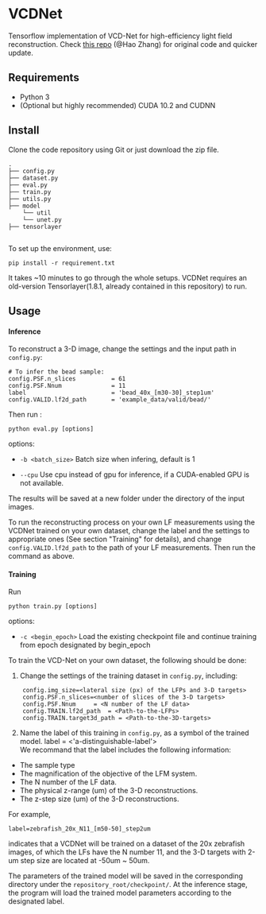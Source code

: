 # VCDNet

Tensorflow implementation of VCD-Net for high-efficiency light field reconstruction. Check [this repo](https://github.com/xinDW/LFRNet) (@Hao Zhang) for original code and quicker update.

## Requirements

* Python 3
* (Optional but highly recommended) CUDA 10.2 and CUDNN 

## Install

Clone the code repository using Git or just download the zip file. 
```    
.
├── config.py
├── dataset.py
├── eval.py
├── train.py
├── utils.py
├── model
    └── util
    └── unet.py
├── tensorlayer
        
```

To set up the environment, use:
```
pip install -r requirement.txt
```
It takes ~10 minutes to go through the whole setups. VCDNet requires an old-version Tensorlayer(1.8.1, already contained in this repository) to run.

## Usage

#### Inference

To reconstruct a 3-D image, change the settings and the input path in `config.py`:

```
# To infer the bead sample:
config.PSF.n_slices          = 61
config.PSF.Nnum              = 11
label                        = 'bead_40x_[m30-30]_step1um' 
config.VALID.lf2d_path       = 'example_data/valid/bead/'  

```

Then run :
```
python eval.py [options]
```

options: 

* `-b <batch_size>`  Batch size when infering, default is 1

*  `--cpu`           Use cpu instead of gpu for inference, if a CUDA-enabled GPU is not available. 

The results will be saved at a new folder under the directory of the input images. 

To run the reconstructing process on your own LF measurements using the VCDNet trained on your own dataset, change the label and the settings to appropriate ones (See  section "Training" for details), and change `config.VALID.lf2d_path` to the path of your LF measurements. Then run the command as above.

#### Training 

Run

```
python train.py [options]
```
options:

* `-c <begin_epoch>`   Load the existing checkpoint file and continue training from epoch designated by begin_epoch   

To train the VCD-Net on your own dataset, the following should be done:
1. Change the settings of the training dataset in `config.py`, including:
```
    config.img_size=<lateral size (px) of the LFPs and 3-D targets>
    config.PSF.n_slices=<number of slices of the 3-D targets>                                                            
    config.PSF.Nnum     = <N number of the LF data>
    config.TRAIN.lf2d_path  = <Path-to-the-LFPs>     
    config.TRAIN.target3d_path = <Path-to-the-3D-targets>   
```
2. Name the label of this training in `config.py`, as a symbol of the trained model.
    label =  <'a-distinguishable-label'>   
We recommand that the label includes the following information:
* The sample type  
* The magnification of the objective of the LFM system.
* The N number of the LF data.
* The physical z-range (um) of the 3-D reconstructions.
* The z-step size (um) of the 3-D reconstructions.

For example,
 ```
 label=zebrafish_20x_N11_[m50-50]_step2um
 ``` 
 indicates that a VCDNet will be trained on a dataset of the 20x zebrafish images, of which the LFs have the N number 11, and the 3-D targets with 2-um step size are located at -50um ~ 50um.  

The parameters of the trained model will be saved in the corresponding directory under the `repository_root/checkpoint/`. At the inference stage, the program will load the trained model parameters according to the designated label.

